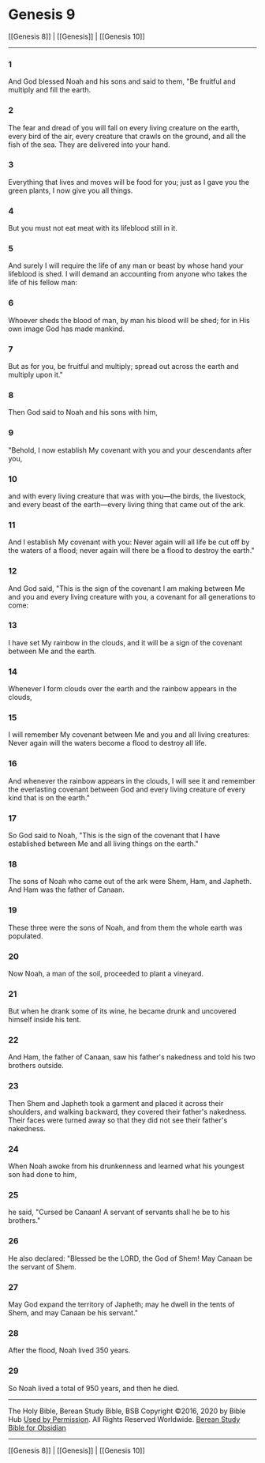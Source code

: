 # Genesis 9

[[Genesis 8]] | [[Genesis]] | [[Genesis 10]]

---

### 1
And God blessed Noah and his sons and said to them, "Be fruitful and multiply and fill the earth.

### 2
The fear and dread of you will fall on every living creature on the earth, every bird of the air, every creature that crawls on the ground, and all the fish of the sea. They are delivered into your hand.

### 3
Everything that lives and moves will be food for you; just as I gave you the green plants, I now give you all things.

### 4
But you must not eat meat with its lifeblood still in it.

### 5
And surely I will require the life of any man or beast by whose hand your lifeblood is shed. I will demand an accounting from anyone who takes the life of his fellow man:

### 6
Whoever sheds the blood of man, by man his blood will be shed; for in His own image God has made mankind.

### 7
But as for you, be fruitful and multiply; spread out across the earth and multiply upon it."

### 8
Then God said to Noah and his sons with him,

### 9
"Behold, I now establish My covenant with you and your descendants after you,

### 10
and with every living creature that was with you—the birds, the livestock, and every beast of the earth—every living thing that came out of the ark.

### 11
And I establish My covenant with you: Never again will all life be cut off by the waters of a flood; never again will there be a flood to destroy the earth."

### 12
And God said, "This is the sign of the covenant I am making between Me and you and every living creature with you, a covenant for all generations to come:

### 13
I have set My rainbow in the clouds, and it will be a sign of the covenant between Me and the earth.

### 14
Whenever I form clouds over the earth and the rainbow appears in the clouds,

### 15
I will remember My covenant between Me and you and all living creatures: Never again will the waters become a flood to destroy all life.

### 16
And whenever the rainbow appears in the clouds, I will see it and remember the everlasting covenant between God and every living creature of every kind that is on the earth."

### 17
So God said to Noah, "This is the sign of the covenant that I have established between Me and all living things on the earth."

### 18
The sons of Noah who came out of the ark were Shem, Ham, and Japheth. And Ham was the father of Canaan.

### 19
These three were the sons of Noah, and from them the whole earth was populated.

### 20
Now Noah, a man of the soil, proceeded to plant a vineyard.

### 21
But when he drank some of its wine, he became drunk and uncovered himself inside his tent.

### 22
And Ham, the father of Canaan, saw his father's nakedness and told his two brothers outside.

### 23
Then Shem and Japheth took a garment and placed it across their shoulders, and walking backward, they covered their father's nakedness. Their faces were turned away so that they did not see their father's nakedness.

### 24
When Noah awoke from his drunkenness and learned what his youngest son had done to him,

### 25
he said, "Cursed be Canaan! A servant of servants shall he be to his brothers."

### 26
He also declared: "Blessed be the LORD, the God of Shem! May Canaan be the servant of Shem.

### 27
May God expand the territory of Japheth; may he dwell in the tents of Shem, and may Canaan be his servant."

### 28
After the flood, Noah lived 350 years.

### 29
So Noah lived a total of 950 years, and then he died.

---

The Holy Bible, Berean Study Bible, BSB
Copyright ©2016, 2020 by Bible Hub
[Used by Permission](https://berean.bible/terms.htm). All Rights Reserved Worldwide.
[Berean Study Bible for Obsidian](https://github.com/gapmiss/berean-study-bible-for-obsidian)

---

[[Genesis 8]] | [[Genesis]] | [[Genesis 10]]

